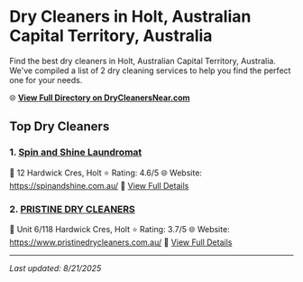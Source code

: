 # Dry Cleaners in Holt, Australian Capital Territory, Australia

Find the best dry cleaners in Holt, Australian Capital Territory, Australia. We've compiled a list of 2 dry cleaning services to help you find the perfect one for your needs.

🌐 **[View Full Directory on DryCleanersNear.com](https://drycleanersnear.com/city/Australia/Australian%20Capital%20Territory/Holt)**

## Top Dry Cleaners

### 1. [Spin and Shine Laundromat](https://drycleanersnear.com/dryCleaner/68a28994e025a3a8d28d3c1e/spin-and-shine-laundromat)
📍 12 Hardwick Cres, Holt
⭐ Rating: 4.6/5
🌐 Website: https://spinandshine.com.au/
🔗 [View Full Details](https://drycleanersnear.com/dryCleaner/68a28994e025a3a8d28d3c1e/spin-and-shine-laundromat)

### 2. [PRISTINE DRY CLEANERS](https://drycleanersnear.com/dryCleaner/68a2896ce025a3a8d28d3b17/pristine-dry-cleaners)
📍 Unit 6/118 Hardwick Cres, Holt
⭐ Rating: 3.7/5
🌐 Website: https://www.pristinedrycleaners.com.au/
🔗 [View Full Details](https://drycleanersnear.com/dryCleaner/68a2896ce025a3a8d28d3b17/pristine-dry-cleaners)


---

*Last updated: 8/21/2025*
